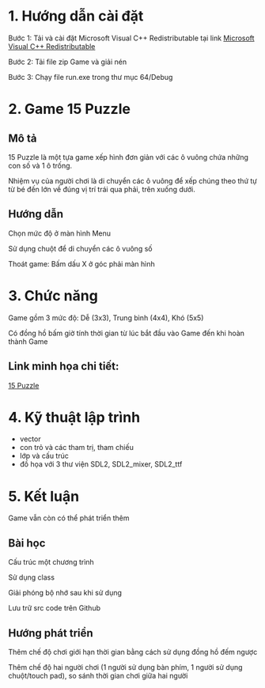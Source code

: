 # 1. Hướng dẫn cài đặt

Bước 1: Tải và cài đặt Microsoft Visual C++ Redistributable tại link [Microsoft Visual C++ Redistributable](https://docs.microsoft.com/en-us/cpp/windows/latest-supported-vc-redist?view=msvc-170)

Bước 2: Tải file zip Game và giải nén

Bước 3: Chạy file run.exe trong thư mục 64/Debug

# 2. Game 15 Puzzle

## Mô tả

15 Puzzle là một tựa game xếp hình đơn giản với các ô vuông chứa những con số và 1 ô trống.

Nhiệm vụ của người chơi là di chuyển các ô vuông để xếp chúng theo thứ tự từ bé đến lớn về đúng vị trí trái qua phải, trên xuống dưới.

## Hướng dẫn

Chọn mức độ ở màn hình Menu

Sử dụng chuột để di chuyển các ô vuông số

Thoát game: Bấm dấu X ở góc phải màn hình

# 3. Chức năng

Game gồm 3 mức độ: Dễ (3x3), Trung bình (4x4), Khó (5x5)

Có đồng hồ bấm giờ tính thời gian từ lúc bắt đầu vào Game đến khi hoàn thành Game

## Link minh họa chi tiết: 
[15 Puzzle](https://youtube.com/shorts/LQQUPCHAFVw?feature=share)

# 4. Kỹ thuật lập trình
- vector
- con trỏ và các tham trị, tham chiếu
- lớp và cấu trúc
- đồ họa với 3 thư viện SDL2, SDL2_mixer, SDL2_ttf

# 5. Kết luận

Game vẫn còn có thể phát triển thêm 

## Bài học

Cấu trúc một chương trình

Sử dụng class

Giải phóng bộ nhớ sau khi sử dụng

Lưu trữ src code trên Github

## Hướng phát triển

Thêm chế độ chơi giới hạn thời gian bằng cách sử dụng đồng hồ đếm ngược

Thêm chế độ hai người chơi (1 người sử dụng bàn phím, 1 người sử dụng chuột/touch pad), so sánh thời gian chơi giữa hai người






